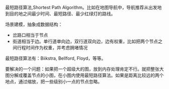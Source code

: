 最短路径算法,Shortest Path Algorithm。比如在地图导航中，导航推荐从出发地到目的地之间最少时间、最短路径、最少红绿灯的路线。

场景建模，抽象成数据结构：

- 岔路口相当于节点
- 街道相当于边。单行道单向边，双行道双向边，边有权重，比如把两个节点之间行程时间作为权重，并考虑拥堵情况

最短路径算法有：Biikstra, Bellford, Floyd，等等。

要解决的一个问题：如果把一个超级大的图，放到内存处理肯定不行。就把整张大图分解成覆盖节点的小图，在小图内使用最短路径算法。如果是距离比较远的两个地点，通过缩放，把一些级别小一点的节点忽略。